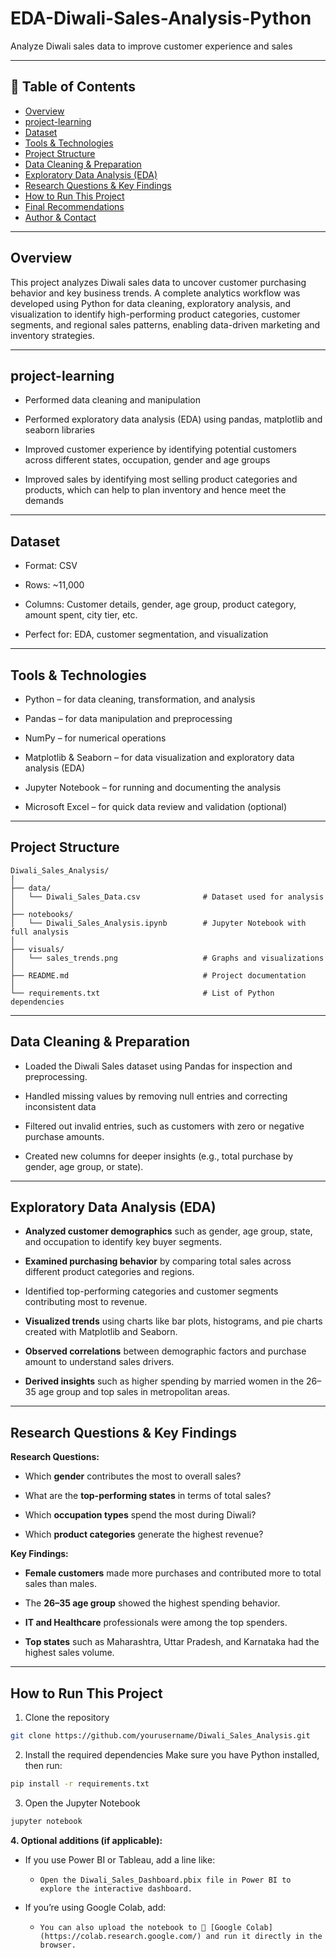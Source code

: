 # EDA-Diwali-Sales-Analysis-Python

Analyze Diwali sales data to improve customer experience and sales

---

## 📌 Table of Contents
- <a href="#overview">Overview</a>
- <a href="#project-learning">project-learning</a>
- <a href="#dataset">Dataset</a>
- <a href="#tools--technologies">Tools & Technologies</a>
- <a href="#project-structure">Project Structure</a>
- <a href="#data-cleaning--preparation">Data Cleaning & Preparation</a>
- <a href="#exploratory-data-analysis-eda">Exploratory Data Analysis (EDA)</a>
- <a href="#research-questions--key-findings">Research Questions & Key Findings</a>
- <a href="#how-to-run-this-project">How to Run This Project</a>
- <a href="#final-recommendations">Final Recommendations</a>
- <a href="#author--contact">Author & Contact</a>

---
<h2><a class="anchor" id="overview"></a>Overview</h2>

This project analyzes Diwali sales data to uncover customer purchasing behavior and key business trends. A complete analytics workflow was developed using Python for data cleaning, exploratory analysis, and visualization to identify high-performing product categories, customer segments, and regional sales patterns, enabling data-driven marketing and inventory strategies.

---
<h2><a class="anchor" id="project-learning"></a>project-learning</h2>

- Performed data cleaning and manipulation

- Performed exploratory data analysis (EDA) using pandas, matplotlib and seaborn libraries

- Improved customer experience by identifying potential customers across different states, occupation, gender and age groups

- Improved sales by identifying most selling product categories and products, which can help to plan inventory and hence meet the demands

---
<h2><a class="anchor" id="dataset"></a>Dataset</h2>

- Format: CSV

- Rows: ~11,000

- Columns: Customer details, gender, age group, product category, amount spent, city tier, etc.

- Perfect for: EDA, customer segmentation, and visualization

---

<h2><a class="anchor" id="tools--technologies"></a>Tools & Technologies</h2>

- Python – for data cleaning, transformation, and analysis

- Pandas – for data manipulation and preprocessing

- NumPy – for numerical operations

- Matplotlib & Seaborn – for data visualization and exploratory data analysis (EDA)

- Jupyter Notebook – for running and documenting the analysis

- Microsoft Excel – for quick data review and validation (optional)

---
<h2><a class="anchor" id="project-structure"></a>Project Structure</h2>

```
Diwali_Sales_Analysis/
│
├── data/
│   └── Diwali_Sales_Data.csv              # Dataset used for analysis
│
├── notebooks/
│   └── Diwali_Sales_Analysis.ipynb        # Jupyter Notebook with full analysis
│
├── visuals/
│   └── sales_trends.png                   # Graphs and visualizations
│
├── README.md                              # Project documentation
│
└── requirements.txt                       # List of Python dependencies
```

---
<h2><a class="anchor" id="data-cleaning--preparation"></a>Data Cleaning & Preparation</h2>

- Loaded the Diwali Sales dataset using Pandas for inspection and preprocessing.

- Handled missing values by removing null entries and correcting inconsistent data

- Filtered out invalid entries, such as customers with zero or negative purchase amounts.

- Created new columns for deeper insights (e.g., total purchase by gender, age group, or state).

---
<h2><a class="anchor" id="exploratory-data-analysis-eda"></a>Exploratory Data Analysis (EDA)</h2>

- **Analyzed customer demographics** such as gender, age group, state, and occupation to identify key buyer segments.

- **Examined purchasing behavior** by comparing total sales across different product categories and regions.

- Identified top-performing categories and customer segments contributing most to revenue.

- **Visualized trends** using charts like bar plots, histograms, and pie charts created with Matplotlib and Seaborn.

- **Observed correlations** between demographic factors and purchase amount to understand sales drivers.

- **Derived insights** such as higher spending by married women in the 26–35 age group and top sales in metropolitan areas.

---
<h2><a class="anchor" id="research-questions--key-findings"></a>Research Questions & Key Findings</h2>

**Research Questions:**
- Which **gender** contributes the most to overall sales?

- What are the **top-performing states** in terms of total sales?

- Which **occupation types** spend the most during Diwali?

- Which **product categories** generate the highest revenue?

**Key Findings:**
- **Female customers** made more purchases and contributed more to total sales than males.

- The **26–35 age group** showed the highest spending behavior.

- **IT and Healthcare** professionals were among the top spenders.

- **Top states** such as Maharashtra, Uttar Pradesh, and Karnataka had the highest sales volume.

---
<h2><a class="anchor" id="how-to-run-this-project"></a>How to Run This Project</h2>

1. Clone the repository
```bash
git clone https://github.com/yourusername/Diwali_Sales_Analysis.git
```
2. Install the required dependencies
Make sure you have Python installed, then run:
```bash
pip install -r requirements.txt
```
3. Open the Jupyter Notebook
```bash
jupyter notebook
```

**4. Optional additions (if applicable):**
- If you use Power BI or Tableau, add a line like:

   - `Open the Diwali_Sales_Dashboard.pbix file in Power BI to explore the interactive dashboard.`

- If you’re using Google Colab, add:

   - `You can also upload the notebook to 🔗 [Google Colab](https://colab.research.google.com/) and run it directly in the browser.`

